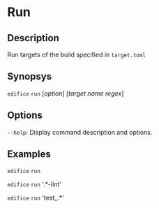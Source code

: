 # Run

## Description

Run targets of the build specified in `target.toml`

## Synopsys

`edifice` `run` [*option*] [*target name regex*]

## Options

`--help`: Display command description and options.

## Examples

`edifice` `run`

`edifice` `run` '.*-lint'

`edifice` `run` 'test_.*'